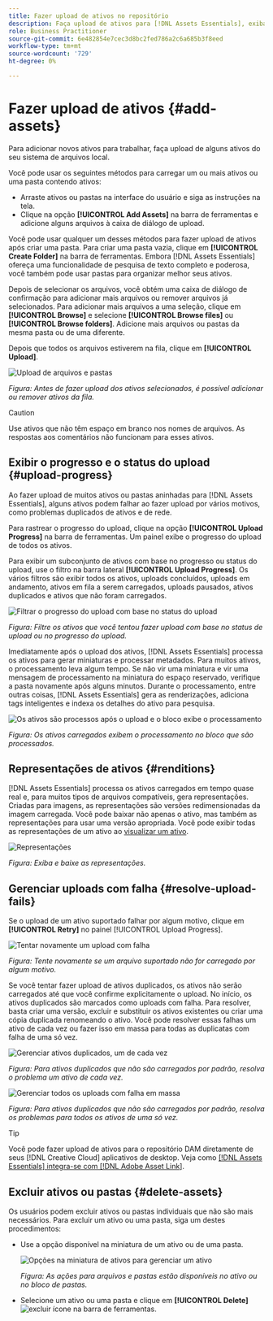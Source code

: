 ```yaml
---
title: Fazer upload de ativos no repositório
description: Faça upload de ativos para [!DNL Assets Essentials], exiba os status de upload e resolva os problemas de upload.
role: Business Practitioner
source-git-commit: 6e482854e7cec3d8bc2fed786a2c6a685b3f8eed
workflow-type: tm+mt
source-wordcount: '729'
ht-degree: 0%

---
```



# Fazer upload de ativos {#add-assets}

Para adicionar novos ativos para trabalhar, faça upload de alguns ativos do seu sistema de arquivos local. <!-- TBD: Many of the [common file formats are supported](/help/supported-file-formats.md). -->

Você pode usar os seguintes métodos para carregar um ou mais ativos ou uma pasta contendo ativos:

* Arraste ativos ou pastas na interface do usuário e siga as instruções na tela.
* Clique na opção **[!UICONTROL Add Assets]** na barra de ferramentas e adicione alguns arquivos à caixa de diálogo de upload.

<!-- TBD: Update this GIF
![Asset and nested folder upload demo](assets/do-not-localize/upload-assets.gif) -->

Você pode usar qualquer um desses métodos para fazer upload de ativos após criar uma pasta. Para criar uma pasta vazia, clique em **[!UICONTROL Create Folder]** na barra de ferramentas. Embora [!DNL Assets Essentials] ofereça uma funcionalidade de pesquisa de texto completo e poderosa, você também pode usar pastas para organizar melhor seus ativos.

Depois de selecionar os arquivos, você obtém uma caixa de diálogo de confirmação para adicionar mais arquivos ou remover arquivos já selecionados. Para adicionar mais arquivos a uma seleção, clique em **[!UICONTROL Browse]** e selecione **[!UICONTROL Browse files]** ou **[!UICONTROL Browse folders]**. Adicione mais arquivos ou pastas da mesma pasta ou de uma diferente.

Depois que todos os arquivos estiverem na fila, clique em **[!UICONTROL Upload]**.

![Upload de arquivos e pastas](assets/upload-browse-files-folders.png)

*Figura: Antes de fazer upload dos ativos selecionados, é possível adicionar ou remover ativos da fila.*

>[!CAUTION]
>
>Use ativos que não têm espaço em branco nos nomes de arquivos. As respostas aos comentários não funcionam para esses ativos.

## Exibir o progresso e o status do upload {#upload-progress}

Ao fazer upload de muitos ativos ou pastas aninhadas para [!DNL Assets Essentials], alguns ativos podem falhar ao fazer upload por vários motivos, como problemas duplicados de ativos e de rede.

Para rastrear o progresso do upload, clique na opção **[!UICONTROL Upload Progress]** na barra de ferramentas. Um painel exibe o progresso do upload de todos os ativos.

Para exibir um subconjunto de ativos com base no progresso ou status do upload, use o filtro na barra lateral **[!UICONTROL Upload Progress]**. Os vários filtros são exibir todos os ativos, uploads concluídos, uploads em andamento, ativos em fila a serem carregados, uploads pausados, ativos duplicados e ativos que não foram carregados.

![Filtrar o progresso do upload com base no status do upload](assets/filter-upload-progress.png)

*Figura: Filtre os ativos que você tentou fazer upload com base no status de upload ou no progresso do upload.*

Imediatamente após o upload dos ativos, [!DNL Assets Essentials] processa os ativos para gerar miniaturas e processar metadados. Para muitos ativos, o processamento leva algum tempo. Se não vir uma miniatura e vir uma mensagem de processamento na miniatura do espaço reservado, verifique a pasta novamente após alguns minutos. Durante o processamento, entre outras coisas, [!DNL Assets Essentials] gera as renderizações, adiciona tags inteligentes e indexa os detalhes do ativo para pesquisa.

![Os ativos são processos após o upload e o bloco exibe o processamento](assets/upload-processing.png)

*Figura: Os ativos carregados exibem o processamento no bloco que são processados.*

## Representações de ativos {#renditions}

[!DNL Assets Essentials] processa os ativos carregados em tempo quase real e, para muitos tipos de arquivos compatíveis, gera representações. Criadas para imagens, as representações são versões redimensionadas da imagem carregada. Você pode baixar não apenas o ativo, mas também as representações para usar uma versão apropriada. Você pode exibir todas as representações de um ativo ao [visualizar um ativo](/help/navigate-view.md#preview-assets).

![Representações](assets/renditions-view-download.png)

*Figura: Exiba e baixe as representações.*

## Gerenciar uploads com falha {#resolve-upload-fails}

Se o upload de um ativo suportado falhar por algum motivo, clique em **[!UICONTROL Retry]** no painel [!UICONTROL Upload Progress].

![Tentar novamente um upload com falha](assets/upload-retry.png)

*Figura: Tente novamente se um arquivo suportado não for carregado por algum motivo.*

Se você tentar fazer upload de ativos duplicados, os ativos não serão carregados até que você confirme explicitamente o upload. No início, os ativos duplicados são marcados como uploads com falha. Para resolver, basta criar uma versão, excluir e substituir os ativos existentes ou criar uma cópia duplicada renomeando o ativo. Você pode resolver essas falhas um ativo de cada vez ou fazer isso em massa para todas as duplicatas com falha de uma só vez.

![Gerenciar ativos duplicados, um de cada vez](assets/uploads-manage-duplicates.png)

*Figura: Para ativos duplicados que não são carregados por padrão, resolva o problema um ativo de cada vez.*

![Gerenciar todos os uploads com falha em massa](assets/upload-progress-manage-failed-uploads.png)

*Figura: Para ativos duplicados que não são carregados por padrão, resolva os problemas para todos os ativos de uma só vez.*

>[!TIP]
>
>Você pode fazer upload de ativos para o repositório DAM diretamente de seus [!DNL Creative Cloud] aplicativos de desktop. Veja como [[!DNL Assets Essentials] integra-se com [!DNL Adobe Asset Link]](/help/integration.md).

## Excluir ativos ou pastas {#delete-assets}

Os usuários podem excluir ativos ou pastas individuais que não são mais necessários. Para excluir um ativo ou uma pasta, siga um destes procedimentos:

* Use a opção disponível na miniatura de um ativo ou de uma pasta.

   ![Opções na miniatura de ativos para gerenciar um ativo](assets/options-on-thumbnail.png)

   *Figura: As ações para arquivos e pastas estão disponíveis no ativo ou no bloco de pastas.*

* Selecione um ativo ou uma pasta e clique em **[!UICONTROL Delete]** ![excluir ícone](assets/do-not-localize/delete-icon.png) na barra de ferramentas.

